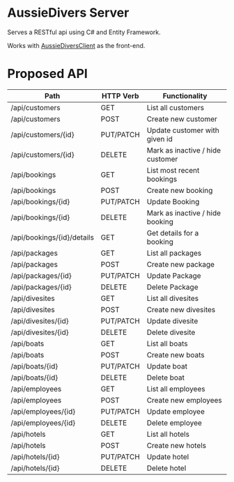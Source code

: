 # AussieDivers Server

Serves a RESTful api using C# and Entity Framework.

Works with [AussieDiversClient](https://github.com/DigitalPacificSolutions/AussieDiversClient) as the front-end.

Proposed API
============

| Path                       | HTTP Verb | Functionality                            |
| -------------------------- | --------- | ---------------------------------------- |
| /api/customers             | GET       | List all customers                       |
| /api/customers             | POST      | Create new customer                      |
| /api/customers/{id}        | PUT/PATCH | Update customer with given id            |
| /api/customers/{id}        | DELETE    | Mark as inactive / hide customer         |
| /api/bookings              | GET       | List most recent bookings                |
| /api/bookings              | POST      | Create new booking                       |
| /api/bookings/{id}         | PUT/PATCH | Update Booking                           |
| /api/bookings/{id}         | DELETE    | Mark as inactive / hide booking          |
| /api/bookings/{id}/details | GET       | Get details for a booking                |
| /api/packages              | GET       | List all packages                        |
| /api/packages              | POST      | Create new package                       |
| /api/packages/{id}         | PUT/PATCH | Update Package                           |
| /api/packages/{id}         | DELETE    | Delete Package                           |
| /api/divesites             | GET       | List all divesites                       |
| /api/divesites             | POST      | Create new divesites                     |
| /api/divesites/{id}        | PUT/PATCH | Update divesite                          |
| /api/divesites/{id}        | DELETE    | Delete divesite                          |
| /api/boats                 | GET       | List all boats                           |
| /api/boats                 | POST      | Create new boats                         |
| /api/boats/{id}            | PUT/PATCH | Update boat                              |
| /api/boats/{id}            | DELETE    | Delete boat                              |
| /api/employees             | GET       | List all employees                       |
| /api/employees             | POST      | Create new employees                     |
| /api/employees/{id}        | PUT/PATCH | Update employee                          |
| /api/employees/{id}        | DELETE    | Delete employee                          |
| /api/hotels                | GET       | List all hotels                          |
| /api/hotels                | POST      | Create new hotels                        |
| /api/hotels/{id}           | PUT/PATCH | Update hotel                             |
| /api/hotels/{id}           | DELETE    | Delete hotel                             |

